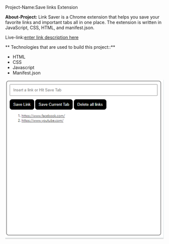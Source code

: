 Project-Name:Save links Extension


**About-Project:**
 Link Saver is a Chrome extension that helps you save your favorite links and important tabs all in one place. The extension is written in JavaScript, CSS, HTML, and manifest.json.

Live-link:[enter link description here](https://save-links-seven.vercel.app/)

** Technologies that are used to build this project::**

 - HTML
 - CSS
 - Javascript
 - Manifest.json


![enter image description here](https://github.com/tanjishima/Save-Links/blob/main/Screenshot%202024-08-20%20091603.png?raw=true)
